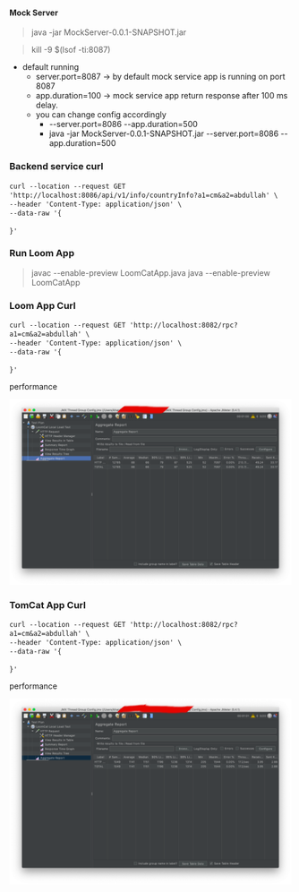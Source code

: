 

#### Mock Server

> java -jar MockServer-0.0.1-SNAPSHOT.jar

> kill -9 $(lsof -ti:8087)
* default running
  * server.port=8087 -> by default mock service app is running on port 8087
  * app.duration=100 -> mock service app return response after 100 ms delay.
  * you can change config accordingly
    * --server.port=8086 --app.duration=500
    * java -jar MockServer-0.0.1-SNAPSHOT.jar --server.port=8086 --app.duration=500

### Backend service curl
```curl
curl --location --request GET 'http://localhost:8086/api/v1/info/countryInfo?a1=cm&a2=abdullah' \
--header 'Content-Type: application/json' \
--data-raw '{

}'
```

### Run Loom App
> javac --enable-preview LoomCatApp.java
> java --enable-preview LoomCatApp

### Loom App Curl

```curl
curl --location --request GET 'http://localhost:8082/rpc?a1=cm&a2=abdullah' \
--header 'Content-Type: application/json' \
--data-raw '{

}'
```

performance

![](loomcat%20performance.png)


### TomCat App Curl

```curl
curl --location --request GET 'http://localhost:8082/rpc?a1=cm&a2=abdullah' \
--header 'Content-Type: application/json' \
--data-raw '{

}'
```

performance

![](old%20school%20tomcat.png)

